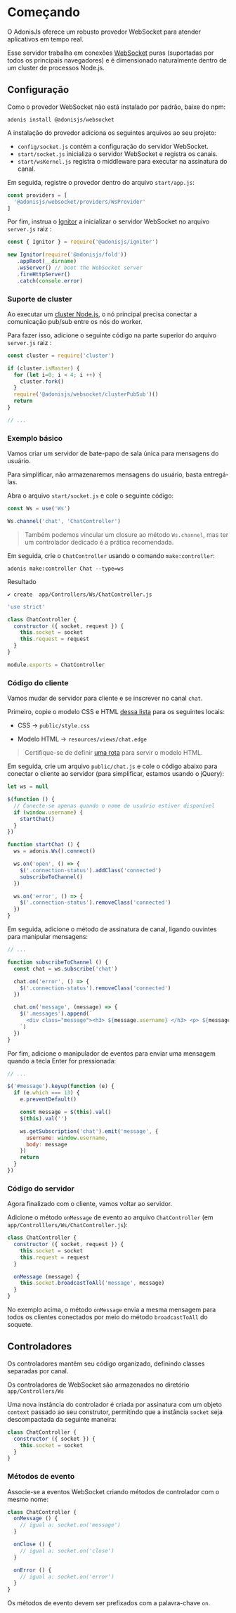 # Começando

O AdonisJs oferece um robusto provedor WebSocket para atender aplicativos em tempo real.

Esse servidor trabalha em conexões [WebSocket](https://developer.mozilla.org/en-US/docs/Glossary/WebSockets) puras (suportadas por todos os principais navegadores) e é dimensionado naturalmente 
dentro de um cluster de processos Node.js.

## Configuração
Como o provedor WebSocket não está instalado por padrão, baixe do npm:

```
adonis install @adonisjs/websocket
```

A instalação do provedor adiciona os seguintes arquivos ao seu projeto:

+ `config/socket.js` contém a configuração do servidor WebSocket.
+ `start/socket.js` inicializa o servidor WebSocket e registra os canais.
+ `start/wsKernel.js` registra o middleware para executar na assinatura do canal.

Em seguida, registre o provedor dentro do arquivo `start/app.js`:

``` js
const providers = [
  '@adonisjs/websocket/providers/WsProvider'
]
```

Por fim, instrua o [Ignitor](https://adonisjs.com/docs/4.1/ignitor) a inicializar o servidor WebSocket no arquivo `server.js` raiz :

``` js
const { Ignitor } = require('@adonisjs/ignitor')

new Ignitor(require('@adonisjs/fold'))
   .appRoot(__dirname)
   .wsServer() // boot the WebSocket server
   .fireHttpServer()
   .catch(console.error)
```

### Suporte de cluster
Ao executar um [cluster Node.js](https://nodejs.org/api/cluster.html), o nó principal precisa conectar a comunicação pub/sub entre os nós do worker.

Para fazer isso, adicione o seguinte código na parte superior do arquivo `server.js` raiz :

``` js
const cluster = require('cluster')

if (cluster.isMaster) {
  for (let i=0; i < 4; i ++) {
    cluster.fork()
  }
  require('@adonisjs/websocket/clusterPubSub')()
  return
}

// ...
```

### Exemplo básico
Vamos criar um servidor de bate-papo de sala única para mensagens do usuário.

Para simplificar, não armazenaremos mensagens do usuário, basta entregá-las.

Abra o arquivo `start/socket.js` e cole o seguinte código:

``` js
const Ws = use('Ws')

Ws.channel('chat', 'ChatController')
```

> Também podemos vincular um closure ao método `Ws.channel`, mas ter um controlador dedicado é a prática recomendada.

Em seguida, crie o `ChatController` usando o comando `make:controller`:

```
adonis make:controller Chat --type=ws
```

Resultado
```
✔ create  app/Controllers/Ws/ChatController.js
```

``` js
'use strict'

class ChatController {
  constructor ({ socket, request }) {
    this.socket = socket
    this.request = request
  }
}

module.exports = ChatController
```

### Código do cliente
Vamos mudar de servidor para cliente e se inscrever no canal `chat`.

Primeiro, copie o modelo CSS e HTML [dessa lista](https://gist.github.com/thetutlage/7f0f2252b4d22dad13753ced890051e2) para os seguintes locais:

+ CSS → `public/style.css`

+ Modelo HTML → `resources/views/chat.edge`


> Certifique-se de definir [uma rota](https://adonisjs.com/docs/4.1/routing) para servir o modelo HTML.

Em seguida, crie um arquivo `public/chat.js` e cole o código abaixo para conectar o cliente ao servidor (para simplificar, estamos
usando o jQuery):

``` js
let ws = null

$(function () {
  // Conecte-se apenas quando o nome de usuário estiver disponível
  if (window.username) {
    startChat()
  }
})

function startChat () {
  ws = adonis.Ws().connect()

  ws.on('open', () => {
    $('.connection-status').addClass('connected')
    subscribeToChannel()
  })

  ws.on('error', () => {
    $('.connection-status').removeClass('connected')
  })
}
```

Em seguida, adicione o método de assinatura de canal, ligando ouvintes para manipular mensagens:

``` js
// ...

function subscribeToChannel () {
  const chat = ws.subscribe('chat')

  chat.on('error', () => {
    $('.connection-status').removeClass('connected')
  })

  chat.on('message', (message) => {
    $('.messages').append(`
      <div class="message"><h3> ${message.username} </h3> <p> ${message.body} </p> </div>
    `)
  })
}
```

Por fim, adicione o manipulador de eventos para enviar uma mensagem quando a tecla Enter for pressionada:

``` js
// ...

$('#message').keyup(function (e) {
  if (e.which === 13) {
    e.preventDefault()

    const message = $(this).val()
    $(this).val('')

    ws.getSubscription('chat').emit('message', {
      username: window.username,
      body: message
    })
    return
  }
})
```

### Código do servidor
Agora finalizado com o cliente, vamos voltar ao servidor.

Adicione o método `onMessage` de evento ao arquivo `ChatController` (em `app/Controlllers/Ws/ChatController.js`):

``` js
class ChatController {
  constructor ({ socket, request }) {
    this.socket = socket
    this.request = request
  }

  onMessage (message) {
    this.socket.broadcastToAll('message', message)
  }
}
```

No exemplo acima, o método `onMessage` envia a mesma mensagem para todos os clientes conectados por meio do método `broadcastToAll` 
do soquete.

## Controladores
Os controladores mantêm seu código organizado, definindo classes separadas por canal.

Os controladores de WebSocket são armazenados no diretório `app/Controllers/Ws`

Uma nova instância do controlador é criada por assinatura com um objeto `context` passado ao seu construtor, permitindo que a
instância `socket` seja descompactada da seguinte maneira:

``` js
class ChatController {
  constructor ({ socket }) {
    this.socket = socket
  }
}
```

### Métodos de evento
Associe-se a eventos WebSocket criando métodos de controlador com o mesmo nome:

``` js
class ChatController {
  onMessage () {
    // igual a: socket.on('message')
  }

  onClose () {
    // igual a: socket.on('close')
  }

  onError () {
    // igual a: socket.on('error')
  }
}
```

Os métodos de evento devem ser prefixados com a palavra-chave `on`.
